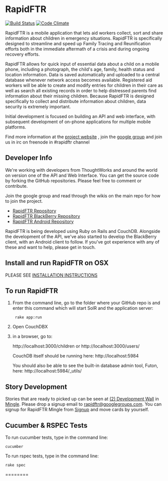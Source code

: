 RapidFTR
=============

[![Build Status](http://ec2-54-224-119-2.compute-1.amazonaws.com:8111/app/rest/builds/buildType:bt2/statusIcon)](http://ec2-54-224-119-2.compute-1.amazonaws.com:8111/viewType.html?buildTypeId=bt2&guest=1)
[![Code Climate](https://codeclimate.com/badge.png)](https://codeclimate.com/github/rapidftr/RapidFTR)

RapidFTR is a mobile application that lets aid workers collect, sort and share information about children in emergency situations. RapidFTR is
specifically designed to streamline and speed up Family Tracing and Reunification efforts both in the immediate aftermath of a crisis and during ongoing recovery efforts.

RapidFTR allows for quick input of essential data about a child on a mobile phone, including a photograph, the child's age, family, health status and location information. Data is saved automatically and uploaded to a central database whenever network access becomes available. Registered aid workers will be able to create and modify entries for children in their care as well as search all existing records in order to help distressed parents find information about their missing children. Because RapidFTR is designed specifically to collect and distribute information about children, data security is extremely important.

Initial development is focused on building an API and web interface, with subsequent development of on-phone applications for multiple mobile platforms.

Find more information at the [project website](http://rapidftr.com)
, join the [google group](http://groups.google.com/group/rapidftr/) and join us in irc on freenode in #rapidftr channel

Developer Info
--------------

We're working with developers from ThoughtWorks and around the world on version one of the API and Web Interface.
You can get the source code by forking the GitHub repositories.
Please feel free to comment or contribute.

Join the google group and read through the wikis on the main repo for how to join the project.

* [RapidFTR Repository](http://github.com/rapidftr/RapidFTR/)
* [RapidFTR BlackBerry Repository](http://github.com/rapidftr/RapidFTR---BlackBerry-Edition)
* [RapidFTR Android Repository](http://github.com/rapidftr/RapidFTR---Android)

RapidFTR is being developed using Ruby on Rails and CouchDB. Alongside the development of the API,
we've also started to develop the BlackBerry client, with an Android client to follow.
If you've got experience with any of these and want to help, please get in touch.

Install and run RapidFTR on OSX
-------------------------------

PLEASE SEE [INSTALLATION INSTRUCTIONS](http://wiki.github.com/rapidftr/RapidFTR/install-and-run-rapidftr-on-osx)

To run RapidFTR
---------------

1. From the command line, go to the folder where your GitHub repo is and enter this command which will start SolR and the application server:

        rake app:run

2. Open CouchDBX

4. in a browser, go to:

    http://localhost:3000/children
    or
    http://localhost:3000/users/

    CouchDB itself should be running here: http://localhost:5984

    You should also be able to see the built-in database admin tool, Futon, here: http://localhost:5984/_utils/

Story Development
-------------

Stories that are ready to picked up can be seen at [(2) Development Wall](http://bit.ly/U1obJ7) in  [Mingle](https://minglehosting.thoughtworks.com/rapidftr/projects/rapidftr).
Please drop a signup email to rapidftr@googlegroups.com.
You can signup for RapidFTR Mingle from [Signup](http://bit.ly/TfPpfb) and move cards by yourself.


Cucumber & RSPEC Tests
-------------

To run cucumber tests, type in the command line:

    cucumber

To run rspec tests, type in the command line:

    rake spec

========

